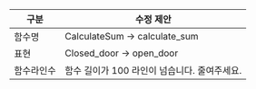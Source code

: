 | 구분       | 수정 제안                                    |
| ---------- | -------------------------------------------- |
| 함수명     | CalculateSum -> calculate_sum                |
| 표현       | Closed_door -> open_door                     |
| 함수라인수 | 함수 길이가 100 라인이 넘습니다. 줄여주세요. |
